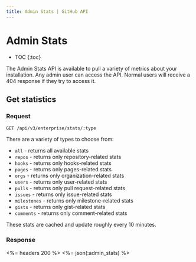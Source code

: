 ```yaml
---
title: Admin Stats | GitHub API
---
```


# Admin Stats

* TOC
{:toc}

The Admin Stats API is available to pull a variety of metrics about your installation. Any admin user can access the API. Normal users will receive a 404 response if they try to access it.

## Get statistics

### Request

    GET /api/v3/enterprise/stats/:type

There are a variety of types to choose from:

* `all` - returns all available stats
* `repos` - returns only repository-related stats
* `hooks` - returns only hooks-related stats
* `pages` - returns only pages-related stats
* `orgs` - returns only organization-related stats
* `users` - returns only user-related stats
* `pulls` - returns only pull request-related stats
* `issues` - returns only issue-related stats
* `milestones` - returns only milestone-related stats
* `gists` - returns only gist-related stats
* `comments` - returns only comment-related stats

These stats are cached and update roughly every 10 minutes.

### Response

<%= headers 200 %>
<%= json(:admin_stats) %>

